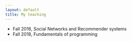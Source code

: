 ```yaml
---
layout: default
title: My teaching
---
```


* Fall 2018, Social Networks and Recommender systems
* Fall 2018, Fundamentals of programming
